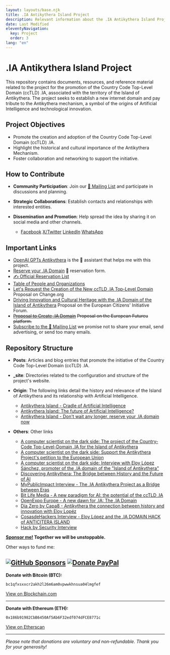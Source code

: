```yaml
---
layout: layouts/base.njk
title: .IA Antikythera Island Project
description: Relevant information about the .IA Antikythera Island Project.
date: Last Modified
eleventyNavigation:
  key: Project
  order: 3
lang: "en"
---
```

# .IA Antikythera Island Project

This repository contains documents, resources, and reference material related to the project for the promotion of the Country Code Top-Level Domain (ccTLD) .IA, associated with the territory of the Island of Antikythera. The project seeks to establish a new internet domain and pay tribute to the Antikythera mechanism, a symbol of the origins of Artificial Intelligence and technological innovation.

## Project Objectives

- Promote the creation and adoption of the Country Code Top-Level Domain (ccTLD) .IA.
- Highlight the historical and cultural importance of the Antikythera Mechanism.
- Foster collaboration and networking to support the initiative.

## How to Contribute

- **Community Participation**: Join our [📧 Mailing List](https://docs.google.com/forms/d/e/1FAIpQLSeptFS3-XMVTeBFQzDEl1O55hkXhtOgYmMSEfpLLJk11UZEOA/viewform?usp=sf_link) and participate in discussions and planning.

- **Strategic Collaborations**: Establish contacts and relationships with interested entities.

- **Dissemination and Promotion**: Help spread the idea by sharing it on social media and other channels.
  - [Facebook](https://www.facebook.com/sharer/sharer.php?u=https://anticitera.deft.work) [X/Twitter](https://twitter.com/intent/tweet?url=https://anticitera.deft.work&text=.IA%20Antikythera%20Island) [LinkedIn](https://www.linkedin.com/shareArticle?mini=true&url=https://anticitera.deft.work&title=.IA%20Antikythera%20Island&summary=Custom%20description) [WhatsApp](https://api.whatsapp.com/send?text=https://anticitera.deft.work)

## Important Links

- [OpenAI GPTs Antikythera](https://chat.openai.com/g/g-fnpHOClUW-anticitera) is the 🤖 assistant that helps me with this project.
- [Reserve your .IA Domain](https://docs.google.com/forms/d/e/1FAIpQLScj1paIvOUbqugD76fKncZ65ZOqL-f5bILycZComuxKhJeRPg/viewform?usp=sf_link) 📄 reservation form.
- [✍️ Official Reservation List](https://docs.google.com/spreadsheets/d/1y-aLEKfQySJeDgZd4QeHa57G9P9Pp4mqWhLJSqxcB0o/edit?usp=sharing)
- [Table of People and Organizations](https://docs.google.com/spreadsheets/d/1-6lBWrMexLKKDpfI2u8zKnvit3mXeZT9Zs6ngZk4glI/edit?usp=sharing)
- [Let's Request the Creation of the New ccTLD .IA Top-Level Domain](https://chng.it/hqCyzBpwgW) Proposal on Change.org
- [Driving Innovation and Cultural Heritage with the .IA Domain of the Island of Antikythera](https://citizens-initiative-forum.europa.eu/discuss/idea/impulsando-la-innovacion-y-la-herencia-cultural-con-el-dominio-ia-de-la-isla-de_es) Proposal on the European Citizens' Initiative Forum.
- [~~Proposal to Create .IA Domain~~](https://futureu.europa.eu/processes/Digital/f/15/proposals/27592?locale=es) ~~Proposal on the European Futureu platform.~~
- [Subscribe to the 📧 Mailing List](https://docs.google.com/forms/d/e/1FAIpQLSeptFS3-XMVTeBFQzDEl1O55hkXhtOgYmMSEfpLLJk11UZEOA/viewform?usp=sf_link) we promise not to share your email, send advertising, or send too many emails.

## Repository Structure

- **Posts**: Articles and blog entries that promote the initiative of the Country Code Top-Level Domain (ccTLD) .IA.

- **_site**: Directories related to the configuration and structure of the project's website.

- **Origin**: The following links detail the history and relevance of the Island of Antikythera and its relationship with Artificial Intelligence.
  - [Antikythera Island - Cradle of Artificial Intelligence](https://deft.work/blog/2022/09/16/isla-anticitera-cuna-de-la-inteligencia-artificial/)
  - [Antikythera Island: The future of Artificial Intelligence?](https://deft.work/blog/2023/04/03/isla-anticitera-el-futuro-de-la-inteligencia-artificial/)
  - [Antikythera Island - Don't wait any longer, reserve your .IA domain now](https://deft.work/blog/2023/04/13/isla-anticitera-no-esperes-m%C3%A1s-reserva-ahora-tu-dominio-.ia/)

- **Others**: Other links
  - [A computer scientist on the dark side: The project of the Country-Code Top-Level-Domain .IA for the Island of Antikythera](https://www.elladodelmal.com/2023/12/el-proyecto-del-country-code-top-level.html?m=1)
  - [A computer scientist on the dark side: Support the Antikythera Project's petition to the European Union](https://www.elladodelmal.com/2024/02/apoya-la-peticion-del-proyecto-de.html)
  - [A computer scientist on the dark side: Interview with Eloy López Sánchez, promoter of the .IA domain of the "Island of Antikythera"](https://www.elladodelmal.com/2024/06/entrevista-eloy-lopez-sanchez-impulsor.html)
  - [Discovering Antikythera: The Bridge between History and the Future of AI](https://elswork.wordpress.com/2023/12/03/descubriendo-anticitera-el-puente-entre-la-historia-y-el-futuro-de-la-ia/)
  - [MyPublicImpact Interview - The .IA Antikythera Project as a Bridge between Eras](https://mypublicimpact.com/2024/02/02/el-proyecto-ia-anticitera-como-puente-entre-epocas-entrevista-con-eloy-lopez-sanchez/)
  - [Bit Life Media - A new paradigm for AI: the potential of the ccTLD .IA](https://bitlifemedia.com/2024/03/un-nuevo-paradigma-para-la-ia-el-potencial-del-cctld-ia/)
  - [OpenExpo Europe - A new dawn for .IA: The .IA Domain](https://openexpoeurope.com/es/un-nuevo-amanecer-para-la-ia-el-dominio-ia/)
  - [Día Zero by Capa8 - Antikythera the connection between history and innovation with Eloy Lopéz](https://open.spotify.com/episode/4xM1ANXTokj1RdTU9QmIFB?go=1&sp_cid=66afdca16c3716c81e696097aeb7df6b&utm_source=embed_player_p&utm_medium=desktop&nd=1&dlsi=8b3675c242d54d2b)
  - [CosasdeHackers Interview - Eloy López and the .IA DOMAIN HACK of ANTICITERA ISLAND](https://www.youtube.com/live/AriKIdJTeak?si=g1KsUQkfZrWh2DoS)
  - [Hack by Security Interview](https://www.hackbysecurity.com/blog/entrevista-a-eloy-lopez)

**[Sponsor me!](https://github.com/sponsors/elswork) Together we will be unstoppable.**

Other ways to fund me:

[![GitHub Sponsors](https://img.shields.io/github/sponsors/elswork)](https://github.com/sponsors/elswork) [![Donate PayPal](https://img.shields.io/badge/Donate-PayPal-green.svg)](https://www.paypal.com/donate/?business=LFKA5YRJAFYR6&no_recurring=0&item_name=Donation+for+Open+Source&currency_code=EUR)
---

**Donate with Bitcoin (BTC):**

`bc1qfxsxxcr2akh2l26m6am0vpwwkhnsua04lmgfef`

[View on Blockchain.com](https://www.blockchain.com/btc/address/bc1qfxsxxcr2akh2l26m6am0vpwwkhnsua04lmgfef)

---

**Donate with Ethereum (ETH):**

`0x186b91982CbB6450Af5Ab6F32edf074dFCE8771c`

[View on Etherscan](https://etherscan.io/address/0x186b91982CbB6450Af5Ab6F32edf074dFCE8771c)

---

*Please note that donations are voluntary and non-refundable. Thank you for your generosity!*
